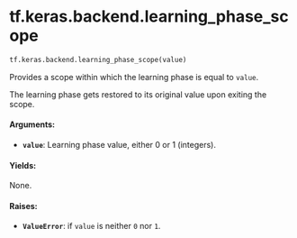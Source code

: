 <div itemscope itemtype="http://developers.google.com/ReferenceObject">
<meta itemprop="name" content="tf.keras.backend.learning_phase_scope" />
<meta itemprop="path" content="Stable" />
</div>

# tf.keras.backend.learning_phase_scope

``` python
tf.keras.backend.learning_phase_scope(value)
```

Provides a scope within which the learning phase is equal to `value`.

The learning phase gets restored to its original value upon exiting the scope.

#### Arguments:

* <b>`value`</b>: Learning phase value, either 0 or 1 (integers).


#### Yields:

None.


#### Raises:

* <b>`ValueError`</b>: if `value` is neither `0` nor `1`.